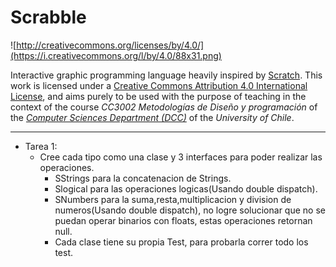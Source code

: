 # Scrabble

![http://creativecommons.org/licenses/by/4.0/](https://i.creativecommons.org/l/by/4.0/88x31.png)

Interactive graphic programming language heavily inspired by 
[Scratch](https://scratch.mit.edu).
This work is licensed under a
[Creative Commons Attribution 4.0 International License](http://creativecommons.org/licenses/by/4.0/), 
and aims purely to be used with the purpose of teaching in the context of the course 
_CC3002 Metodologías de Diseño y programación_ of the 
[_Computer Sciences Department (DCC)_](https://www.dcc.uchile.cl) of the 
_University of Chile_.

---

* Tarea 1:
    * Cree cada tipo como una clase y 3 interfaces para poder realizar las operaciones.
        * SStrings para la concatenacion de Strings.
        * Slogical para las operaciones logicas(Usando double dispatch).
        * SNumbers para la suma,resta,multiplicacion y division de numeros(Usando double dispatch), no logre solucionar que no se puedan operar binarios con floats,
        estas operaciones retornan null.
        * Cada clase tiene su propia Test, para probarla correr todo los test.   